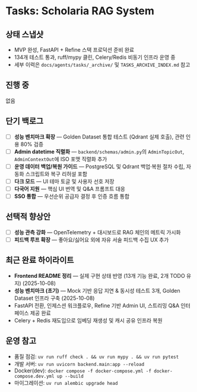 # Tasks: Scholaria RAG System

## 상태 스냅샷
- MVP 완성, FastAPI + Refine 스택 프로덕션 준비 완료
- 134개 테스트 통과, ruff/mypy 클린, Celery/Redis 비동기 인프라 운영 중
- 세부 이력은 `docs/agents/tasks/_archive/` 및 `TASKS_ARCHIVE_INDEX.md` 참고

## 진행 중
없음

## 단기 백로그
- [ ] **성능 벤치마크 확장** — Golden Dataset 통합 테스트 (Qdrant 실제 호출), 관련 인용 80% 검증
- [ ] **Admin datetime 직렬화** — `backend/schemas/admin.py`의 `AdminTopicOut`, `AdminContextOut`에 ISO 포맷 직렬화 추가
- [ ] **운영 데이터 백업/복원 가이드** — PostgreSQL 및 Qdrant 백업·복원 절차 수립, 자동화 스크립트와 복구 리허설 포함
- [ ] **다크 모드** — UI 테마 토글 및 사용자 선호 저장
- [ ] **다국어 지원** — 핵심 UI 번역 및 Q&A 프롬프트 대응
- [ ] **SSO 통합** — 우선순위 공급자 결정 후 인증 흐름 통합

## 선택적 향상안
- [ ] **성능 관측 강화** — OpenTelemetry + 대시보드로 RAG 체인의 메트릭 가시화
- [ ] **피드백 루프 확장** — 좋아요/싫어요 외에 자유 서술 피드백 수집 UX 추가

## 최근 완료 하이라이트
- **Frontend README 정리** — 실제 구현 상태 반영 (13개 기능 완료, 2개 TODO 유지) (2025-10-08)
- **성능 벤치마크 (초기)** — Mock 기반 응답 지연 & 동시성 테스트 3개, Golden Dataset 인프라 구축 (2025-10-08)
- FastAPI 전환, 인제스션 워크플로우, Refine 기반 Admin UI, 스트리밍 Q&A 인터페이스 제공 완료
- Celery + Redis 재도입으로 임베딩 재생성 및 캐시 공유 인프라 복원

## 운영 참고
- 품질 점검: `uv run ruff check . && uv run mypy . && uv run pytest`
- 개발 서버: `uv run uvicorn backend.main:app --reload`
- Docker(dev): `docker compose -f docker-compose.yml -f docker-compose.dev.yml up --build`
- 마이그레이션: `uv run alembic upgrade head`
